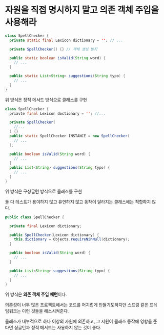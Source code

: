# 자원을 직접 명시하지 말고 의존 객체 주입을 사용해라

```java
class SpellChecker {
  private static final Lexicon dictionary = ''; // ...

  private SpellChecker() {} // 객체 생성 방지

  public static boolean isValid(String word) { 
    // ...
  }

  public static List<String> suggestions(String typo) {
    // ...
  }
}
```

위 방식은 정적 메서드 방식으로 클래스를 구현

```java
class SpellChecker {
  priavte final Lexicon doctionary = ''; //...

  private SpellChecker(
    //...
  ) {}
  public static SpellChecker INSTANCE = new SpellChecker(
    // ...
  );

  public boolean isValid(String word) {
    // ...
  }
  public List<String> suggestions(String typo) {
    // ...
  }
}
```

위 방식은 구싱글턴 방식으로 클래스를 구현

둘 다 테스트가 용이하지 않고 유연하지 않고 동작이 달라지는 클래스에는 적합하지 않다.

```java
public class SpellChecker {

  private final Lexicon dictionary;

  public SpellChecker(Lexicon dictionary) {
    this.dictionary = Objects.requireNinNull(dictionary);
  }

  public boolean isValid(String word) {
    // ...
  }

  public List<String> suggestions(String typo) {
    // ...
  }
}
```

위 방식은 **의존 객체 주입 패턴**이다. 

의존성이 너무 많은 프로젝트에서는 코드를 어지럽게 만들기도하지만 스프링 같은 프레임워크는 이런 것들을 해소시켜준다.

클래스가 내부적으로 하나 이상의 자원에 의존하고, 그 지원이 클래스 동작에 영향을 준다면 싱글턴과 정적 메서드는 사용하지 않는 것이 좋다.